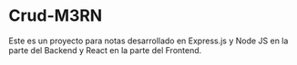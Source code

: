 # Crud-M3RN

Este es un proyecto para notas desarrollado en Express.js y Node JS en la parte del Backend y React en la parte del Frontend.
